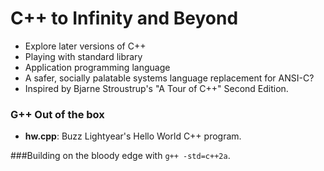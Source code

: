 # C++ to Infinity and Beyond
* Explore later versions of C++
* Playing with standard library
* Application programming language
* A safer, socially palatable systems language replacement for ANSI-C? 
* Inspired by Bjarne Stroustrup's "A Tour of C++" Second Edition.

### G++ Out of the box
* __hw.cpp__: Buzz Lightyear's Hello World C++ program.

###Building on the bloody edge with `g++ -std=c++2a`.
